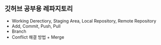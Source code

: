 ## 깃허브 공부용 레파지토리

- Working Derectiory, Staging Area, Local Repository, Remote Repository
- Add, Commit, Push, Pull
- Branch
- Conflict 해결 방법 + Merge

